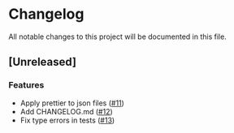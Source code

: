 # Changelog

All notable changes to this project will be documented in this file.

## [Unreleased]

### Features

- Apply prettier to json files ([#11](https://github.com/Aurory-Game/dna/issues/11))
- Add CHANGELOG.md ([#12](https://github.com/Aurory-Game/dna/issues/12))
- Fix type errors in tests ([#13](https://github.com/Aurory-Game/dna/issues/13))
